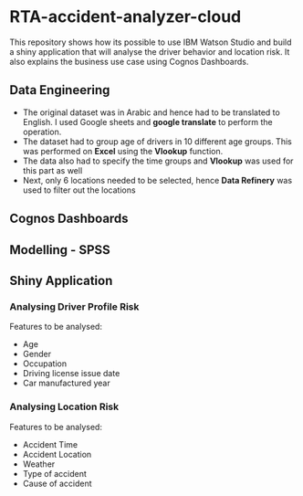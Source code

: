 # RTA-accident-analyzer-cloud
This repository shows how its possible to use IBM Watson Studio and build a shiny application that will analyse the driver behavior and location risk. It also explains the business use case using Cognos Dashboards. 

## Data Engineering 
- The original dataset was in Arabic and hence had to be translated to English. I used Google sheets and <b>google translate</b> to perform the operation. 
- The dataset had to group age of drivers in 10 different age groups. This was performed on <b>Excel</b> using the <b>Vlookup</b> function. 
- The data also had to specify the time groups and <b>Vlookup</b> was used for this part as well 
- Next, only 6 locations needed to be selected, hence <b>Data Refinery</b> was used to filter out the locations

## Cognos Dashboards

## Modelling - SPSS 

## Shiny Application 

### Analysing Driver Profile Risk 
Features to be analysed: 
- Age 
- Gender
- Occupation
- Driving license issue date
- Car manufactured year

### Analysing Location Risk
Features to be analysed: 
- Accident Time
- Accident Location 
- Weather
- Type of accident
- Cause of accident
